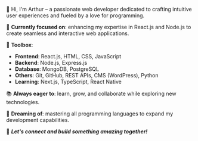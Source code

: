 👋 Hi, I'm Arthur – a passionate web developer dedicated to crafting intuitive user experiences and fueled by a love for programming.

🚀 **Currently focused on**: enhancing my expertise in React.js and Node.js to create seamless and interactive web applications.

🧰 **Toolbox**:
- **Frontend**: React.js, HTML, CSS, JavaScript
- **Backend**: Node.js, Express.js
- **Database**: MongoDB, PostgreSQL
- **Others**: Git, GitHub, REST APIs, CMS (WordPress), Python
- **Learning**: Next.js, TypeScript, React Native

📚 **Always eager to**: learn, grow, and collaborate while exploring new technologies.

🌟 **Dreaming of**: mastering all programming languages to expand my development capabilities.

🌱 ***Let's connect and build something amazing together!***

